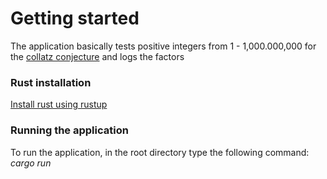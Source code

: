 # Getting started
The application basically tests positive integers from 1 - 1,000.000,000 for the [collatz conjecture](https://arxiv.org/pdf/math/0608208.pdf) and logs the factors
### Rust installation

[Install rust using rustup](https://www.rust-lang.org/tools/install)

### Running the application

To run the application, in the root directory type the following command: *cargo run* 